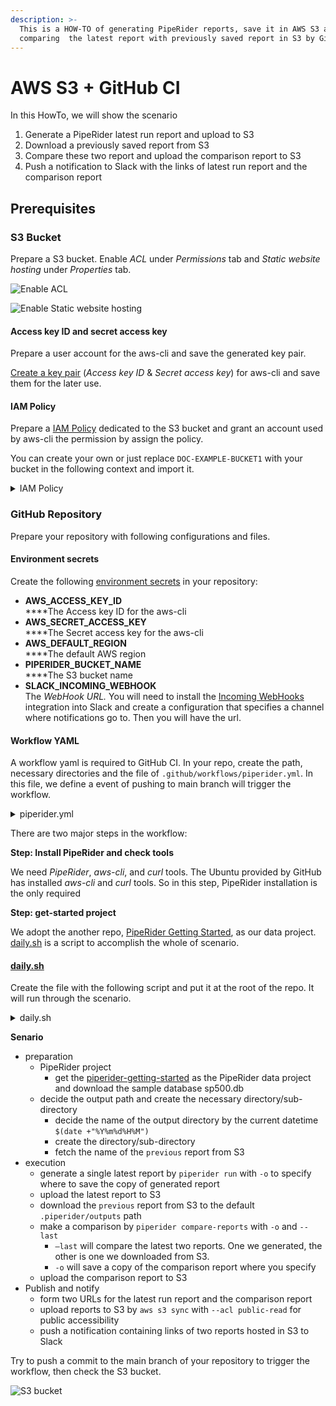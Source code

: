```yaml
---
description: >-
  This is a HOW-TO of generating PipeRider reports, save it in AWS S3 and
  comparing  the latest report with previously saved report in S3 by GitHub CI.
---
```


# AWS S3 + GitHub CI

In this HowTo, we will show the scenario

1. Generate a PipeRider latest run report and upload to S3
2. Download a previously saved report from S3
3. Compare these two report and upload the comparison report to S3
4. Push a notification to Slack with the links of latest run report and the comparison report

## Prerequisites

### S3 Bucket

Prepare a S3 bucket. Enable _ACL_ under _Permissions_ tab and _Static website hosting_ under _Properties_ tab.

![Enable ACL](../.gitbook/assets/s3\_permission\_acl.png)

![Enable Static website hosting](../.gitbook/assets/s3\_properties\_static\_website\_hosting.png)

#### Access key ID and secret access key

Prepare a user account for the aws-cli and save the generated key pair.

[Create a key pair](https://docs.aws.amazon.com/cli/latest/userguide/cli-configure-quickstart.html#cli-configure-quickstart-creds-create) (_Access key ID_ & _Secret access key_) for aws-cli and save them for the later use.

#### IAM Policy

Prepare a [IAM Policy](https://docs.aws.amazon.com/IAM/latest/UserGuide/access\_policies\_create-console.html) dedicated to the S3 bucket and grant an account used by aws-cli the permission by assign the policy.

You can create your own or just replace `DOC-EXAMPLE-BUCKET1` with your bucket in the following context and import it.

<details>

<summary>IAM Policy</summary>

```json
{
   "Version":"2012-10-17",
   "Statement":[
      {
         "Effect":"Allow",
         "Action": "s3:ListAllMyBuckets",
         "Resource":"*"
      },
      {
         "Effect":"Allow",
         "Action":["s3:ListBucket","s3:GetBucketLocation"],
         "Resource":"arn:aws:s3:::DOC-EXAMPLE-BUCKET1"
      },
      {
         "Effect":"Allow",
         "Action":[
            "s3:PutObject",
            "s3:PutObjectAcl",
            "s3:GetObject",
            "s3:GetObjectAcl",
         ],
         "Resource":"arn:aws:s3:::DOC-EXAMPLE-BUCKET1/*"
      }
   ]
}
```



</details>

### GitHub Repository

Prepare your repository with following configurations and files.

#### Environment secrets

Create the following [environment secrets](https://docs.github.com/en/actions/deployment/targeting-different-environments/using-environments-for-deployment#environment-secrets) in your repository:

* **AWS\_ACCESS\_KEY\_ID**\
  ****The Access key ID for the aws-cli
* **AWS\_SECRET\_ACCESS\_KEY**\
  ****The Secret access key for the aws-cli
* **AWS\_DEFAULT\_REGION**\
  ****The default AWS region
* **PIPERIDER\_BUCKET\_NAME**\
  ****The S3 bucket name
* **SLACK\_INCOMING\_WEBHOOK**\
  The _WebHook URL._ You will need to install the [Incoming WebHooks](https://infuseai.slack.com/apps/A0F7XDUAZ-incoming-webhooks) integration into Slack and create a configuration that specifies a channel where notifications go to. Then you will have the url.

#### Workflow YAML

A workflow yaml is required to GitHub CI. In your repo, create the path, necessary directories and the file of `.github/workflows/piperider.yml`. In this file, we define a event of pushing to main branch will trigger the workflow.

<details>

<summary>piperider.yml</summary>

```yaml
name: PipeRider Daily

on:
  push:
    branches:
      - main

jobs:
  piperider:
    runs-on: ubuntu-latest
    strategy:
      fail-fast: false

    steps:
      - uses: actions/checkout@v2

      - name: Set up Python 3.8
        uses: actions/setup-python@v2
        with:
          python-version: 3.8

      - name: Install PipeRider and check tools
        run: |
          echo "Upgrading pip"
          pip install --upgrade pip

          echo "Installing PipeRider"
          pip install piperider

          echo "Check the version of PipeRider"
          piperider version

          echo "Check the version of aws-cli"
          aws --version

          echo "Check the version of curl"
          curl --version

      - name: get-started project
        env:
          AWS_ACCESS_KEY_ID: ${{ secrets.AWS_ACCESS_KEY_ID }}
          AWS_SECRET_ACCESS_KEY: ${{ secrets.AWS_SECRET_ACCESS_KEY }}
          AWS_DEFAULT_REGION: ${{ secrets.AWS_DEFAULT_REGION }}
          PIPERIDER_BUCKET_NAME: ${{ secrets.PIPERIDER_BUCKET_NAME }}
          SLACK_INCOMING_WEBHOOK: ${{ secrets.SLACK_INCOMING_WEBHOOK }}
        run: ./daily.sh
```

</details>

There are two major steps in the workflow:

**Step: Install PipeRider and check tools**

We need _PipeRider_, _aws-cli_, and _curl_ tools. The Ubuntu provided by GitHub has installed _aws-cli_ and _curl_ tools. So in this step, PipeRider installation is the only required

**Step: get-started project**

We adopt the another repo, [PipeRider Getting Started](https://github.com/InfuseAI/piperider-getting-started), as our data project. [daily.sh](https://www.notion.so/GitHub-PipeRider-S3-56b354a79d4247e1bc01cd2b84040c4c) is a script to accomplish the whole of scenario.

#### [daily.sh](http://daily.sh)

Create the file with the following script and put it at the root of the repo. It will run through the scenario.

<details>

<summary>daily.sh</summary>

```bash
#!/usr/bin/env bash

# Get the PipeRider project and fetch dataset
git clone <https://github.com/InfuseAI/piperider-getting-started.git>
cd piperider-getting-started/
curl -o data/sp500.db <https://piperider-data.s3.ap-northeast-1.amazonaws.com/getting-started/sp500_20220401.db>

# Prepare for output location
report_dir=$(date +"%Y%m%d%H%M")
mkdir -p "${report_dir}/run"
piperider run -o "${report_dir}/run"

# Get the name of the previous single run
previous_report=$(aws s3 ls s3://${PIPERIDER_BUCKET_NAME}/storage/piperider/outputs/ | tail -1 | awk '{print $2}')

# Upload the latest single run
aws s3 sync .piperider/outputs s3://${PIPERIDER_BUCKET_NAME}/storage/piperider/outputs

# Download the previous single run
aws s3 sync s3://${PIPERIDER_BUCKET_NAME}/storage/piperider/outputs/${previous_report} .piperider/outputs/${previous_report}

# TODO check if there is the only one report
mkdir -p "${report_dir}/comparison"
piperider compare-reports --last -o "${report_dir}/comparison"

# upload data to s3
aws s3 sync .piperider/comparisons s3://${PIPERIDER_BUCKET_NAME}/storage/piperider/comparisons

# upload reports to web storage with public-read
# url {...}/reports/run/index.html
# url {...}/reports/comparison/index.html
single_report="<https://$>{PIPERIDER_BUCKET_NAME}.s3.${AWS_DEFAULT_REGION}.amazonaws.com/reports/${report_dir}/run/index.html"
comparison_report="<https://$>{PIPERIDER_BUCKET_NAME}.s3.${AWS_DEFAULT_REGION}.amazonaws.com/reports/${report_dir}/comparison/index.html"
aws s3 sync --acl public-read "${report_dir}" "s3://${PIPERIDER_BUCKET_NAME}/reports/${report_dir}"

# send to slack
payload='{
  "blocks": [
    {
      "type": "section",
      "text": {
        "type": "mrkdwn",
        "text": "<__SINGLE__|View> Single Report"
      }
    },
    {
      "type": "section",
      "text": {
        "type": "mrkdwn",
        "text": "<__COMPARISON__|View> Comparison Report"
      }
    }
  ]
}'

payload=${payload/__SINGLE__/$single_report}
payload=${payload/__COMPARISON__/$comparison_report}

curl $SLACK_INCOMING_WEBHOOK -d "$payload"
```

</details>

**Senario**

* preparation
  * PipeRider project
    * get the [piperider-getting-started](https://github.com/InfuseAI/piperider-getting-started.git) as the PipeRider data project and download the sample database sp500.db
  * decide the output path and create the necessary directory/sub-directory
    * decide the name of the output directory by the current datetime `$(date +"%Y%m%d%H%M")`
    * create the directory/sub-directory
    * fetch the name of the `previous` report from S3
* execution
  * generate a single latest report by `piperider run` with `-o` to specify where to save the copy of generated report
  * upload the latest report to S3
  * download the `previous` report from S3 to the default `.piperider/outputs` path
  * make a comparison by `piperider compare-reports` with `-o` and `--last`
    * `—last` will compare the latest two reports. One we generated, the other is one we downloaded from S3.
    * `-o` will save a copy of the comparison report where you specify
  * upload the comparison report to S3
* Publish and notify
  * form two URLs for the latest run report and the comparison report
  * upload reports to S3 by `aws s3 sync` with `--acl public-read` for public accessibility
  * push a notification containing links of two reports hosted in S3 to Slack

Try to push a commit to the main branch of your repository to trigger the workflow, then check the S3 bucket.

![S3 bucket](../.gitbook/assets/s3\_bucket\_reports.png)

